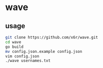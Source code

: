 # wave

## usage

```sh
git clone https://github.com/x6r/wave.git
cd wave
go build
mv config.json.example config.json
vim config.json
./wave usernames.txt
```
